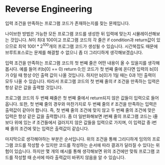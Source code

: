 # Reverse Engineering

입력 조건을 만족하는 프로그램 코드가 존재하는지를 찾는 문제입니다.

나이브한 방법은 가능한 모든 프로그램 코드를 생성한 뒤 입력에 맞는지 시뮬레이션해보는 것입니다.
$N$이 최대 100이고 프로그램 코드의 각 줄은 if condition과 return값이 있으므로 최악 $100!*2^{100}$개의 프로그램 코드가 생성될 수 있습니다.
시간복잡도 때문에 브루트포스로는 문제를 해결할 수 없으니 좀 더 그리디하게 생각해보겠습니다.

입력 조건을 만족하는 프로그램 코드의 첫 번째 줄은 어떤 내용이 올 수 있을지를 생각해봅시다.
예를 들어 if(b[0] == 0) return 0;인 코드가 첫 번째 줄에 온다면 입력의 b[0]가 0일 때 항상 0인 출력 값이 나올 것입니다.
하지만 b[0]가 1일 때는 0과 1인 출력이 모두 나올 수 있습니다.
따라서 프로그램 코드의 첫 번째 줄의 if 조건을 만족하는 입력은 항상 같은 값을 출력할 것입니다.

프로그램 코드의 두 번째 째줄은 첫 번째 줄에서 return되지 않은 값들이 입력으로 들어옵니다. 또한, 첫 번째 줄의 경우와 마찬가지로 두 번째 줄의 if 조건을 만족하는 입력은 출력값이 같아야 합니다.
즉, 첫 번째 줄의 조건에 맞지 않고 두 번째 줄의 조건에 맞은 입력은 항상 같은 값을 출력합니다.
좀 더 일반화해보면 i번째 줄의 프로그램 코드는 i줄보다 위에 있는 if 조건들에서 걸러지지 않은 값들을 입력으로 가지며, 이 입력값 중 i번째 줄의 조건에 맞는 입력은 출력값이 같습니다.

마지막으로 생각해야하는 부분은 순서입니다.
위의 조건을 통해 그리디하게 임의의 프로그램 코드를 작성할 수 있지만 코드를 작성하는 순서에 따라 결과가 달라질 수 있다는 위험이 있습니다. 하지만 몇 개의 예시를 통해 생각해보면 위의 조건에만 맞춰 프로그램 코드를 작성할 때 순서에 따라 출력값이 바뀌지 않음을 알 수 있습니다.
